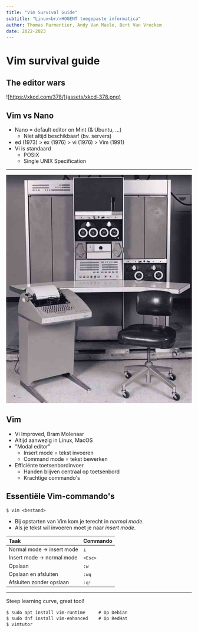 ```yaml
---
title: "Vim Survival Guide"
subtitle: "Linux<br/>HOGENT toegepaste informatica"
author: Thomas Parmentier, Andy Van Maele, Bert Van Vreckem
date: 2022-2023
---
```


# Vim survival guide

## The editor wars

![https://xkcd.com/378/](assets/xkcd-378.png)

## Vim vs Nano

- Nano = default editor on Mint (& Ubuntu, ...)
    - Niet altijd beschikbaar! (bv. servers)
- ed (1973) > ex (1976) > vi (1976) > Vim (1991)
- Vi is standaard
    - POSIX
    - Single UNIX Specification

---

![Source: <https://www.soemtron.org/pdp7.html>](assets/pdp7.jpg)

## Vim

- Vi Improved, Bram Molenaar
- Altijd aanwezig in Linux, MacOS
- "Modal editor"
    - Insert mode = tekst invoeren
    - Command mode = tekst bewerken
- Efficiënte toetsenbordinvoer
    - Handen blijven centraal op toetsenbord
    - Krachtige commando's

## Essentiële Vim-commando's

```console
$ vim <bestand>
```

- Bij opstarten van Vim kom je terecht in *normal mode*.
- Als je tekst wil invoeren moet je naar *insert mode*.

| Taak                       | Commando |
| :------------------------- | :------- |
| Normal mode -> insert mode | `i`      |
| Insert mode -> normal mode | `<Esc>`  |
| Opslaan                    | `:w`     |
| Opslaan en afsluiten       | `:wq`    |
| Afsluiten zonder opslaan   | `:q!`    |

---

Steep learning curve, great tool!

```console
$ sudo apt install vim-runtime     # Op Debian
$ sudo dnf install vim-enhanced    # Op RedHat
$ vimtutor
```

